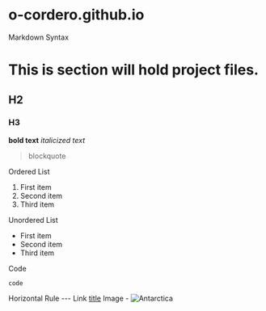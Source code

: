 # o-cordero.github.io

Markdown Syntax
# This is section will hold project files.
## H2
### H3

**bold text**
*italicized text*

> blockquote

Ordered List
1. First item
2. Second item
3. Third item

Unordered List	

- First item
- Second item
- Third item

Code

`code`

Horizontal Rule	---
Link	[title](https://www.example.com)
Image -
![Antarctica](ant1.jpg)
